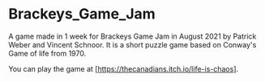 # Brackeys_Game_Jam

A game made in 1 week for Brackeys Game Jam in August 2021 by Patrick Weber and Vincent Schnoor.
It is a short puzzle game based on Conway's Game of life from 1970. 

You can play the game at [https://thecanadians.itch.io/life-is-chaos].

